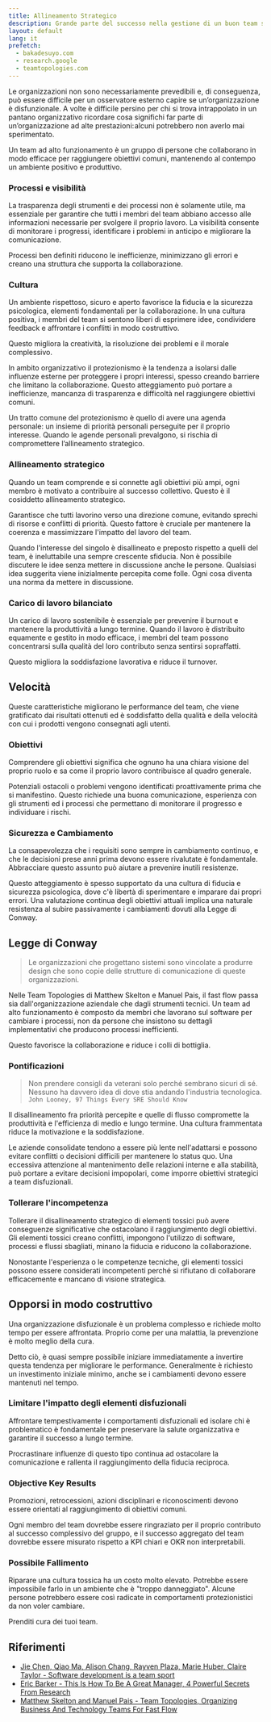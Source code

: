 ```yaml
---
title: Allineamento Strategico
description: Grande parte del successo nella gestione di un buon team sta nella selezione. Scegli le persone giuste!
layout: default
lang: it
prefetch:
  - bakadesuyo.com
  - research.google
  - teamtopologies.com
---
```


Le organizzazioni non sono necessariamente prevedibili e, di conseguenza, può essere difficile per un osservatore esterno capire se un’organizzazione è disfunzionale. A volte è difficile persino per chi si trova intrappolato in un pantano organizzativo ricordare cosa significhi far parte di un’organizzazione ad alte prestazioni: alcuni potrebbero non averlo mai sperimentato.

Un team ad alto funzionamento è un gruppo di persone che collaborano in modo efficace per raggiungere obiettivi comuni, mantenendo al contempo un ambiente positivo e produttivo.

### Processi e visibilità

La trasparenza degli strumenti e dei processi non è solamente utile, ma essenziale per garantire che tutti i membri del team abbiano accesso alle informazioni necessarie per svolgere il proprio lavoro.
La visibilità consente di monitorare i progressi, identificare i problemi in anticipo e migliorare la comunicazione.

Processi ben definiti riducono le inefficienze, minimizzano gli errori e creano una struttura che supporta la collaborazione.

### Cultura

Un ambiente rispettoso, sicuro e aperto favorisce la fiducia e la sicurezza psicologica, elementi fondamentali per la collaborazione.
In una cultura positiva, i membri del team si sentono liberi di esprimere idee, condividere feedback e affrontare i conflitti in modo costruttivo.

Questo migliora la creatività, la risoluzione dei problemi e il morale complessivo.

In ambito organizzativo il protezionismo è la tendenza a isolarsi dalle influenze esterne per proteggere i propri interessi, spesso creando barriere che limitano la collaborazione.
Questo atteggiamento può portare a inefficienze, mancanza di trasparenza e difficoltà nel raggiungere obiettivi comuni.

Un tratto comune del protezionismo è quello di avere una agenda personale: un insieme di priorità personali perseguite per il proprio interesse.
Quando le agende personali prevalgono, si rischia di compromettere l’allineamento strategico.

### Allineamento strategico

Quando un team comprende e si connette agli obiettivi più ampi, ogni membro è motivato a contribuire al successo collettivo.
Questo è il cosiddetto allineamento strategico.

Garantisce che tutti lavorino verso una direzione comune, evitando sprechi di risorse e conflitti di priorità.
Questo fattore è cruciale per mantenere la coerenza e massimizzare l'impatto del lavoro del team.

Quando l'interesse del singolo è disallineato e preposto rispetto a quelli del team, è ineluttabile una sempre crescente sfiducia.
Non è possibile discutere le idee senza mettere in discussione anche le persone. Qualsiasi idea suggerita viene inizialmente percepita come folle. Ogni cosa diventa una norma da mettere in discussione.

### Carico di lavoro bilanciato

Un carico di lavoro sostenibile è essenziale per prevenire il burnout e mantenere la produttività a lungo termine.
Quando il lavoro è distribuito equamente e gestito in modo efficace, i membri del team possono concentrarsi sulla qualità del loro contributo senza sentirsi sopraffatti.

Questo migliora la soddisfazione lavorativa e riduce il turnover.

## Velocità

Queste caratteristiche migliorano le performance del team, che viene gratificato dai risultati ottenuti ed è soddisfatto della qualità e della velocità con cui i prodotti vengono consegnati agli utenti.

### Obiettivi

Comprendere gli obiettivi significa che ognuno ha una chiara visione del proprio ruolo e sa come il proprio lavoro contribuisce al quadro generale.

Potenziali ostacoli o problemi vengono identificati proattivamente prima che si manifestino.
Questo richiede una buona comunicazione, esperienza con gli strumenti ed i processi che permettano di monitorare il progresso e individuare i rischi.

### Sicurezza e Cambiamento

La consapevolezza che i requisiti sono sempre in cambiamento continuo, e che le decisioni prese anni prima devono essere rivalutate è fondamentale.
Abbracciare questo assunto può aiutare a prevenire inutili resistenze.

Questo atteggiamento è spesso supportato da una cultura di fiducia e sicurezza psicologica, dove c'è libertà di sperimentare e imparare dai propri errori.
Una valutazione continua degli obiettivi attuali implica una naturale resistenza al subire passivamente i cambiamenti dovuti alla Legge di Conway.

## Legge di Conway

> Le organizzazioni che progettano sistemi sono vincolate a produrre design che sono copie delle strutture di comunicazione di queste organizzazioni.

Nelle Team Topologies di Matthew Skelton e Manuel Pais, il fast flow passa sia dall'organizzazione aziendale che dagli strumenti tecnici.
Un team ad alto funzionamento è composto da membri che lavorano sul software per cambiare i processi, non da persone che insistono su dettagli implementativi che producono processi inefficienti.

Questo favorisce la collaborazione e riduce i colli di bottiglia.

### Pontificazioni

> Non prendere consigli da veterani solo perché sembrano sicuri di sé. Nessuno ha davvero idea di dove stia andando l'industria tecnologica. `John Looney, 97 Things Every SRE Should Know`

Il disallineamento fra priorità percepite e quelle di flusso compromette la produttività e l'efficienza di medio e lungo termine. Una cultura frammentata riduce la motivazione e la soddisfazione.

Le aziende consolidate tendono a essere più lente nell'adattarsi e possono evitare conflitti o decisioni difficili per mantenere lo status quo.
Una eccessiva attenzione al mantenimento delle relazioni interne e alla stabilità, può portare a evitare decisioni impopolari, come imporre obiettivi strategici a team disfuzionali.

### Tollerare l'incompetenza

Tollerare il disallineamento strategico di elementi tossici può avere conseguenze significative che ostacolano il raggiungimento degli obiettivi.
Gli elementi tossici creano conflitti, impongono l'utilizzo di software, processi e flussi sbagliati, minano la fiducia e riducono la collaborazione.

Nonostante l'esperienza o le competenze tecniche, gli elementi tossici possono essere considerati incompetenti perché si rifiutano di collaborare efficacemente e mancano di visione strategica.

## Opporsi in modo costruttivo

Una organizzazione disfuzionale è un problema complesso e richiede molto tempo per essere affrontata. Proprio come per una malattia, la prevenzione è molto meglio della cura.

Detto ciò, è quasi sempre possibile iniziare immediatamente a invertire questa tendenza per migliorare le performance. Generalmente è richiesto un investimento iniziale minimo, anche se i cambiamenti devono essere mantenuti nel tempo.

### Limitare l'impatto degli elementi disfuzionali

Affrontare tempestivamente i comportamenti disfuzionali ed isolare chi è problematico è fondamentale per preservare la salute organizzativa e garantire il successo a lungo termine.

Procrastinare influenze di questo tipo continua ad ostacolare la comunicazione e rallenta il raggiungimento della fiducia reciproca.

### Objective Key Results

Promozioni, retrocessioni, azioni disciplinari e riconoscimenti devono essere orientati al raggiungimento di obiettivi comuni.

Ogni membro del team dovrebbe essere ringraziato per il proprio contributo al successo complessivo del gruppo, e il successo aggregato del team dovrebbe essere misurato rispetto a KPI chiari e OKR non interpretabili.

### Possibile Fallimento

Riparare una cultura tossica ha un costo molto elevato. Potrebbe essere impossibile farlo in un ambiente che è "troppo danneggiato".
Alcune persone potrebbero essere così radicate in comportamenti protezionistici da non voler cambiare.

Prenditi cura dei tuoi team.

## Riferimenti

- [Jie Chen, Qiao Ma, Alison Chang, Rayven Plaza, Marie Huber, Claire Taylor - Software development is a team sport](https://research.google/pubs/software-development-is-a-team-sport/)
- [Eric Barker - This Is How To Be A Great Manager, 4 Powerful Secrets From Research](https://bakadesuyo.com/2024/05/manager/)
- [Matthew Skelton and Manuel Pais - Team Topologies, Organizing Business And Technology Teams For Fast Flow](https://teamtopologies.com/book)
